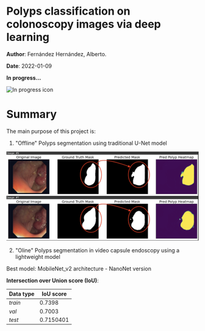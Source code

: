 # Polyps classification on colonoscopy images via deep learning

__Author__: Fernández Hernández, Alberto.

__Date__: 2022-01-09

__In progress...__

![In progress icon](https://i.gifer.com/origin/82/82a1ed531e333926a8ca2a00c277e0d1.gif)

# __Summary__

The main purpose of this project is:

1. "Offline" Polyps segmentation using traditional U-Net model

![Unet segmentation sample output](./media/unet_segmentation_sample.png)

2. "Oline" Polyps segmentation in video capsule endoscopy using a lightweight model

Best model: MobileNet_v2 architecture - NanoNet version

__Intersection over Union score (IoU)__:

| Data type | IoU score |
| --------- | --------- |
| _train_ | 0.7398 | 
| _val_ | 0.7003 |  
| _test_ | 0.7150401 |

